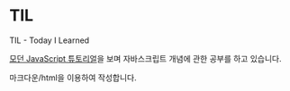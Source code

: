 # TIL
TIL - Today I Learned

[모던 JavaScript 튜토리얼](https://ko.javascript.info/)을 보며 자바스크립트 개념에 관한 공부를 하고 있습니다.

마크다운/html을 이용하여 작성합니다.